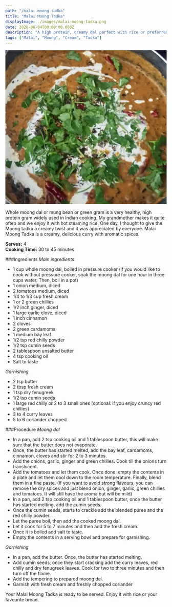```yaml
---
path: "/malai-moong-tadka"
title: "Malai Moong Tadka"
displayImage: ./images/malai-moong-tadka.png
date: 2020-06-04T00:00:00.000Z
description: "A high protein, creamy dal perfect with rice or preferred bread."
tags: ["Malai", "Moong", "Cream", "Tadka"]
---
```


![Malai Moong Tadka](./images/malai-moong-tadka.png)

Whole moong dal or mung bean or green gram is a very healthy, high protein gram widely used in Indian cooking. My grandmother makes it quite often and we enjoy it with hot steaming rice. One day, I thought to give the Moong tadka a creamy twist and it was appreciated by everyone. Malai Moong Tadka is a creamy, delicious curry with aromatic spices. 

**Serves:** 4\
**Cooking Time:** 30 to 45 minutes

###Ingredients
*Main ingredients*
- 1 cup whole moong dal, boiled in pressure cooker (if you would like to cook without pressure cooker, soak the moong dal for one hour in three cups water. Then, boil in a pot)
- 1 onion medium, diced 
- 2 tomatoes medium, diced
- 1/4 to 1/3 cup fresh cream
- 1 or 2 green chillies
- 1/2 inch ginger, diced
- 1 large garlic clove, diced
- 1 inch cinnamon
- 2 cloves
- 2 green cardamoms
- 1 medium bay leaf
- 1/2 tsp red chilly powder
- 1/2 tsp cumin seeds
- 2 tablespoon unsalted butter
- 4 tsp cooking oil
- Salt to taste

*Garnishing*
- 2 tsp butter
- 2 tbsp fresh cream
- 1 tsp dry fenugreek
- 1/2 tsp cumin seeds
- 1 large red chilly or 2 to 3 small ones (optional: if you enjoy cruncy red chillies)
- 3 to 4 curry leaves
- 5 to 6 coriander chopped

###Procedure
*Moong dal*
- In a pan, add 2 tsp cooking oil and 1 tablespoon butter, this will make sure that the butter does not evaporate. 
- Once, the butter has started melted, add the bay leaf, cardamoms, cinnamon, cloves and stir for 2 to 3 minutes. 
- Add the onions, garlic, ginger and green chillies. Cook till the onions turn translucent. 
- Add the tomatoes and let them cook. Once done, empty the contents in a plate and let them cool down to the room temperature. Finally, blend them in a fine paste. (If you want to avoid strong flavours, you can remove the dry spices and just blend onion, ginger, garlic, green chillies and tomatoes. It will still have the aroma but will be mild)
- In a pan, add 2 tsp cooking oil and 1 tablespoon butter, once the butter has started melting, add the cumin seeds. 
- Once the cumin seeds, starts to crackle add the blended puree and the red chilly powder. 
- Let the puree boil, then add the cooked moong dal. 
- Let it cook for 5 to 7 minutes and then add the fresh cream.
- Once it is boiled add salt to taste. 
- Empty the contents in a serving bowl and prepare for garnishing. 

*Garnishing*
- In a pan, add the butter. Once, the butter has started melting. 
- Add cumin seeds, once they start cracking add the curry leaves, red chilly and dry fenugreek leaves. Cook for two to three minutes and then turn off the flame. 
- Add the tempering to prepared moong dal. 
- Garnish with fresh cream and freshly chopped coriander

Your Malai Moong Tadka is ready to be served. Enjoy it with rice or your favourite bread. 

